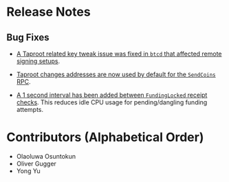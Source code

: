 # Release Notes

## Bug Fixes

* [A Taproot related key tweak issue was fixed in `btcd` that affected remote
  signing setups](https://github.com/lightningnetwork/lnd/pull/7130).

* [Taproot changes addresses are now used by default for the `SendCoins`
  RPC](https://github.com/lightningnetwork/lnd/pull/7193).

* [A 1 second interval has been added between `FundingLocked` receipt
  checks](https://github.com/lightningnetwork/lnd/pull/7095). This reduces idle
  CPU usage for pending/dangling funding attempts.

# Contributors (Alphabetical Order)

* Olaoluwa Osuntokun
* Oliver Gugger
* Yong Yu
